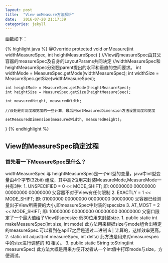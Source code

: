 ```yaml
---
layout: post
title:  "View onMeasure方法解析"
date:   2016-07-20 21:17:39
categories: jekyll
---
```


函数如下：

{% highlight java %}
@Override
protected void onMeasure(int widthMeasureSpec, int heightMeasureSpec) {
    //View的measureSpec由其父容器的measureSpec及自身的LayoutParams共同决定
    //widthMeasureSpec和heightMeasureSpec分别是parent提出的水平和垂直的空间要求。
    int widthMode = MeasureSpec.getMode(widthMeasureSpec);
    int widthSize = MeasureSpec.getSize(widthMeasureSpec);

    int heightMode = MeasureSpec.getMode(heightMeasureSpec);
    int heightSize = MeasureSpec.getSize(heightMeasureSpec);

    int measuredHeight, measuredWidth;

    //该处是对高度和宽度的一些计算，最后用setMeasuredDimension方法设置高度和宽度

    setMeasuredDimension(measuredWidth, measuredHeight);
}
{% endhighlight %}

<h2>View的MeasureSpec确定过程</h2>

<h3>首先看一下MeasureSpec是什么？</h3>

<p>widthMeasureSpec 与 heightMeasureSpec是一个int型的变量，java中int型变量由4个字节(32bit)
  组成，其中高2位用来封装MeasureMode,MeasureMode一共有3种:
  1. UNSPECIFIED = 0 << MODE_SHIFT; 即: 00000000 00000000 00000000 00000000 父容器不对子View有任何限制
  2. EXACTLY = 1 << MODE_SHIFT; 即: 01000000 00000000 00000000 00000000 父容器已经测量出子View所需要的大小,即measureSpec中封装的specsize
  3. AT_MOST = 2 << MODE_SHIFT; 即: 10000000 00000000 00000000 00000000 父窗口限定了一个最大值给子View即specsize
  低30位用来封装size.
  1. public static int makeMeasureSpec(int size, int mode) 此方法用来根据size与mode组合出特定的measureSpec.可以看到在api17之后是通过二进制 & | 计算的，这样效率更高。
  2. static int adjust(int measureSpec, int delta) 此方法是用来对measurespec中的size进行调整的 和 <inset>相关。
  3. public static String toString(int measureSpec) 此方法大概是用来方便开发者从一个int值中打印mode与size，方便调试。</p>

